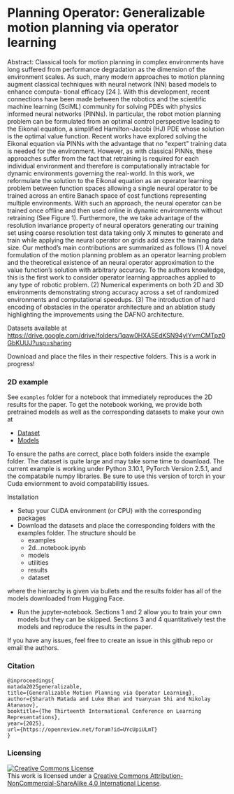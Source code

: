 # Planning Operator: Generalizable motion planning via operator learning
Abstract: Classical tools for motion planning in complex environments have long suffered from performance
degradation as the dimension of the environment scales. As such, many modern approaches to motion
planning augment classical techniques with neural network (NN) based models to enhance computa-
tional efficacy [24 ]. With this development, recent connections have been made between the robotics
and the scientific machine learning (SciML) community for solving PDEs with physics informed
neural networks (PINNs). In particular, the robot motion planning problem can be formulated from
an optimal control perspective leading to the Eikonal equation, a simplified Hamilton-Jacobi (HJ)
PDE whose solution is the optimal value function. Recent works have explored solving
the Eikonal equation via PINNs with the advantage that no "expert" training data is needed for the
environment. However, as with classical PINNs, these approaches suffer from the fact that retraining
is required for each individual environment and therefore is computationally intractable for dynamic
environments governing the real-world.
In this work, we reformulate the solution to the Eikonal equation as an operator learning problem
between function spaces allowing a single neural operator to be trained across an entire Banach space
of cost functions representing multiple environments. With such an approach, the neural operator can
be trained once offline and then used online in dynamic environments without retraining (See Figure
1). Furthermore, the we take advantage of the resolution invariance property of neural operators 
generating our training set using coarse resolution test data taking only X minutes to generate and
train while applying the neural operator on grids add sizex the training data size.
Our method’s main contributions are summarized as follows (1) A novel formulation of the motion
planning problem as an operator learning problem and the theoretical existence of an neural operator
approximation to the value function’s solution with arbitrary accuracy. To the authors knowledge,
this is the first work to consider operator learning approaches applied to any type of robotic problem.
(2) Numerical experiments on both 2D and 3D environments demonstrating strong accuracy across a
set of randomized environments and computational speedups. (3) The introduction
of hard encoding of obstacles in the operator architecture and an ablation study highlighting the
improvements using the DAFNO architecture.


Datasets available at
https://drive.google.com/drive/folders/1qaw0HXASEdKSN94yIYvmCMTpz0GbKUUJ?usp=sharing

Download and place the files in their respective folders. This is a work in progress!

### 2D example
See `examples` folder for a notebook that immediately reproduces the 2D results for the paper. To get the notebook working, 
we provide both pretrained models as well as the corresponding datasets to make your own at 
- [Dataset](https://huggingface.co/datasets/lukebhan/generalizableMotionPlanning)
- [Models](https://huggingface.co/lukebhan/generalizableMotionPlanningViaOperatorLearning)

To ensure the paths are correct, place both folders inside the example folder. The dataset is quite large and may take some time to download. 
The current example is working under Python 3.10.1, PyTorch Version 2.5.1, and the compatabile numpy libraries. Be sure to use this version
of torch in your Cuda enviornment to avoid compatabilitiy issues. 

Installation

- Setup your CUDA environment (or CPU) with the corresponding packages
- Download the datasets and place the corresponding folders with the examples folder. The structure should be
  - examples
  - 2d...notebook.ipynb
  - models
  - utilities
  - results
  - dataset

where the hierarchy is given via bullets and the results folder has all of the models downloaded from Hugging Face.

- Run the jupyter-notebook. Sections 1 and 2 allow you to train your own models but they can be skipped. Sections 3 and 4 quantitatively test the models and reproduce the results in the paper. 

If you have any issues, feel free to create an issue in this github repo or email the authors. 


### Citation 
```
@inproceedings{
matada2025generalizable,
title={Generalizable Motion Planning via Operator Learning},
author={Sharath Matada and Luke Bhan and Yuanyuan Shi and Nikolay Atanasov},
booktitle={The Thirteenth International Conference on Learning Representations},
year={2025},
url={https://openreview.net/forum?id=UYcUpiULmT}
}
```

### Licensing
<a rel="license" href="http://creativecommons.org/licenses/by-nc-sa/4.0/"><img alt="Creative Commons License" style="border-width:0" src="https://i.creativecommons.org/l/by-nc-sa/4.0/88x31.png" /></a><br />This work is licensed under a <a rel="license" href="http://creativecommons.org/licenses/by-nc-sa/4.0/">Creative Commons Attribution-NonCommercial-ShareAlike 4.0 International License</a>.

